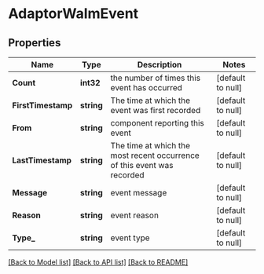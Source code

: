 # AdaptorWalmEvent

## Properties
Name | Type | Description | Notes
------------ | ------------- | ------------- | -------------
**Count** | **int32** | the number of times this event has occurred | [default to null]
**FirstTimestamp** | **string** | The time at which the event was first recorded | [default to null]
**From** | **string** | component reporting this event | [default to null]
**LastTimestamp** | **string** | The time at which the most recent occurrence of this event was recorded | [default to null]
**Message** | **string** | event message | [default to null]
**Reason** | **string** | event reason | [default to null]
**Type_** | **string** | event type | [default to null]

[[Back to Model list]](../README.md#documentation-for-models) [[Back to API list]](../README.md#documentation-for-api-endpoints) [[Back to README]](../README.md)


